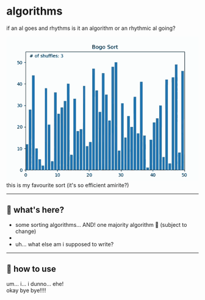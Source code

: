# algorithms

if an al goes and rhythms is it an algorithm or an rhythmic al going?

![image](./__project_image__/bogosort.gif)  
this is my favourite sort (it's so efficient amirite?)

---

## 🤔 what's here?

- some sorting algorithms... AND! one majority algorithm 🤯 (subject to change)
-
- uh... what else am i supposed to write?

---

## 🚀 how to use

um... i... i dunno... ehe!  
okay bye bye!!!!
